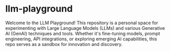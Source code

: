 # llm-playground

Welcome to the LLM Playground! This repository is a personal space for experimenting with Large Language Models (LLMs) and various Generative AI (GenAI) techniques and tools. Whether it's fine-tuning models, prompt engineering, API integrations, or exploring emerging AI capabilities, this repo serves as a sandbox for innovation and discovery.
